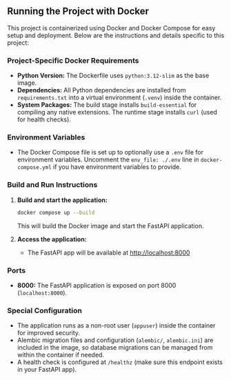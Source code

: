 ## Running the Project with Docker

This project is containerized using Docker and Docker Compose for easy setup and deployment. Below are the instructions and details specific to this project:

### Project-Specific Docker Requirements
- **Python Version:** The Dockerfile uses `python:3.12-slim` as the base image.
- **Dependencies:** All Python dependencies are installed from `requirements.txt` into a virtual environment (`.venv`) inside the container.
- **System Packages:** The build stage installs `build-essential` for compiling any native extensions. The runtime stage installs `curl` (used for health checks).

### Environment Variables
- The Docker Compose file is set up to optionally use a `.env` file for environment variables. Uncomment the `env_file: ./.env` line in `docker-compose.yml` if you have environment variables to provide.

### Build and Run Instructions
1. **Build and start the application:**
   ```sh
   docker compose up --build
   ```
   This will build the Docker image and start the FastAPI application.

2. **Access the application:**
   - The FastAPI app will be available at [http://localhost:8000](http://localhost:8000)

### Ports
- **8000:** The FastAPI application is exposed on port 8000 (`localhost:8000`).

### Special Configuration
- The application runs as a non-root user (`appuser`) inside the container for improved security.
- Alembic migration files and configuration (`alembic/`, `alembic.ini`) are included in the image, so database migrations can be managed from within the container if needed.
- A health check is configured at `/healthz` (make sure this endpoint exists in your FastAPI app).
